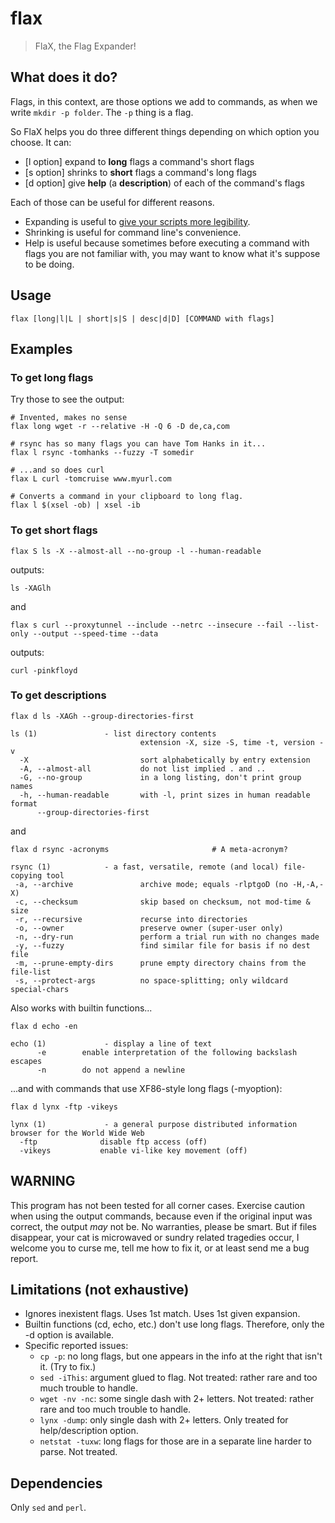 # flax

> FlaX, the Flag Expander!

## What does it do?
Flags, in this context, are those options we add to commands, as when we write `mkdir -p folder`. The `-p` thing is a flag.

So FlaX helps you do three different things depending on which option you choose. It can: 
* [l option] expand to **long** flags a command's short flags 
* [s option] shrinks to **short** flags a command's long flags
* [d option] give **help** (a **description**) of each of the command's flags

Each of those can be useful for different reasons.
* Expanding is useful to [give your scripts more legibility](https://thechangelog.com/use-long-flags-when-scripting/).
* Shrinking is useful for command line's convenience.
* Help is useful because sometimes before executing a command with flags you are not familiar with, you may want to know what it's suppose to be doing.

## Usage 
`flax [long|l|L | short|s|S | desc|d|D] [COMMAND with flags]`

## Examples

### To get long flags

Try those to see the output:

```
# Invented, makes no sense
flax long wget -r --relative -H -Q 6 -D de,ca,com 

# rsync has so many flags you can have Tom Hanks in it...
flax l rsync -tomhanks --fuzzy -T somedir

# ...and so does curl
flax L curl -tomcruise www.myurl.com

# Converts a command in your clipboard to long flag.
flax l $(xsel -ob) | xsel -ib
```

### To get short flags

`flax S ls -X --almost-all --no-group -l --human-readable`

outputs: 

`ls -XAGlh`

and

`flax s curl --proxytunnel --include --netrc --insecure --fail --list-only --output --speed-time --data`

outputs: 

`curl -pinkfloyd`

### To get descriptions

`flax d ls -XAGh --group-directories-first`

```
ls (1)               - list directory contents
                             extension -X, size -S, time -t, version -v  
  -X                         sort alphabetically by entry extension  
  -A, --almost-all           do not list implied . and ..  
  -G, --no-group             in a long listing, don't print group names  
  -h, --human-readable       with -l, print sizes in human readable format  
      --group-directories-first 
```
and 

`flax d rsync -acronyms                       # A meta-acronym?`

```
rsync (1)            - a fast, versatile, remote (and local) file-copying tool
 -a, --archive               archive mode; equals -rlptgoD (no -H,-A,-X)  
 -c, --checksum              skip based on checksum, not mod-time & size  
 -r, --recursive             recurse into directories  
 -o, --owner                 preserve owner (super-user only)  
 -n, --dry-run               perform a trial run with no changes made  
 -y, --fuzzy                 find similar file for basis if no dest file  
 -m, --prune-empty-dirs      prune empty directory chains from the file-list  
 -s, --protect-args          no space-splitting; only wildcard special-chars
 ```

Also works with builtin functions...

`flax d echo -en`

```
echo (1)             - display a line of text
      -e        enable interpretation of the following backslash escapes  
      -n        do not append a newline
```

...and with commands that use XF86-style long flags (-myoption):

`flax d lynx -ftp -vikeys`

```
lynx (1)             - a general purpose distributed information browser for the World Wide Web
  -ftp              disable ftp access (off)  
  -vikeys           enable vi-like key movement (off)
```


## WARNING
This program has not been tested for all corner cases. Exercise caution when using the output commands, because even if the original input was correct, the output *may* not be. No warranties, please be smart. But if files disappear, your cat is microwaved or sundry related tragedies occur, I welcome you to curse me, tell me how to fix it, or at least send me a bug report.

## Limitations (not exhaustive)
* Ignores inexistent flags. Uses 1st match. Uses 1st given expansion.
* Builtin functions (cd, echo, etc.) don't use long flags. Therefore, only the -d option is available.
* Specific reported issues:
  * `cp -p`:  no long flags, but one appears in the info at the right that isn't it. (Try to fix.)
  * `sed -iThis`:  argument glued to flag. Not treated: rather rare and too much trouble to handle.
  * `wget -nv -nc`:  some single dash with 2+ letters. Not treated: rather rare and too much trouble to handle.
  * `lynx -dump`:  only single dash with 2+ letters. Only treated for help/description option.
  * `netstat -tuxw`:  long flags for those are in a separate line harder to parse. Not treated.

## Dependencies
Only `sed` and `perl`.

